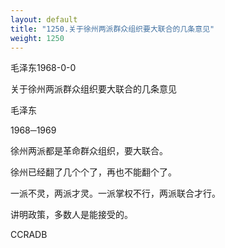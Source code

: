```yaml
---
layout: default
title: "1250.关于徐州两派群众组织要大联合的几条意见"
weight: 1250
---
```


毛泽东1968-0-0

关于徐州两派群众组织要大联合的几条意见

毛泽东

1968─1969

徐州两派都是革命群众组织，要大联合。

徐州已经翻了几个个了，再也不能翻个了。

一派不灵，两派才灵。一派掌权不行，两派联合才行。

讲明政策，多数人是能接受的。

CCRADB

